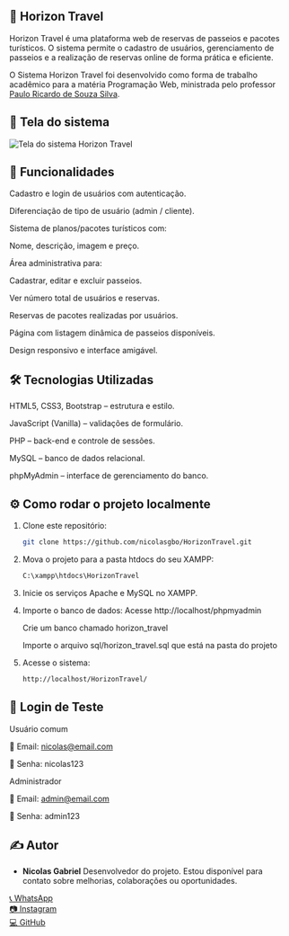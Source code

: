 ## 🧭 Horizon Travel
Horizon Travel é uma plataforma web de reservas de passeios e pacotes turísticos. O sistema permite o cadastro de usuários, gerenciamento de passeios e a realização de reservas online de forma prática e eficiente. 

O Sistema Horizon Travel foi desenvolvido como forma de trabalho acadêmico para a matéria Programação Web, ministrada pelo professor [Paulo Ricardo de Souza Silva](https://github.com/pauloricardosouza).

## 📸 Tela do sistema
![Tela do sistema Horizon Travel](https://i.imgur.com/QkZVP2l.png)

## 📌 Funcionalidades
Cadastro e login de usuários com autenticação.

Diferenciação de tipo de usuário (admin / cliente).

Sistema de planos/pacotes turísticos com:

Nome, descrição, imagem e preço.

Área administrativa para:

Cadastrar, editar e excluir passeios.

Ver número total de usuários e reservas.

Reservas de pacotes realizadas por usuários.

Página com listagem dinâmica de passeios disponíveis.

Design responsivo e interface amigável.


## 🛠️ Tecnologias Utilizadas
HTML5, CSS3, Bootstrap – estrutura e estilo.

JavaScript (Vanilla) – validações de formulário.

PHP – back-end e controle de sessões.

MySQL – banco de dados relacional.

phpMyAdmin – interface de gerenciamento do banco.


## ⚙️ Como rodar o projeto localmente

1. Clone este repositório:
   ```bash
   git clone https://github.com/nicolasgbo/HorizonTravel.git
2. Mova o projeto para a pasta htdocs do seu XAMPP:
   ```bash
   C:\xampp\htdocs\HorizonTravel
3. Inicie os serviços Apache e MySQL no XAMPP.
4. Importe o banco de dados:
     Acesse http://localhost/phpmyadmin
   
     Crie um banco chamado horizon_travel
   
     Importe o arquivo sql/horizon_travel.sql que está na pasta do projeto
   
6. Acesse o sistema:
   ```bash
   http://localhost/HorizonTravel/

## 🔐 Login de Teste

Usuário comum

📧 Email: nicolas@email.com

🔑 Senha: nicolas123

Administrador

📧 Email: admin@email.com

🔑 Senha: admin123


## ✍️ Autor

- **Nicolas Gabriel**
Desenvolvedor do projeto. Estou disponível para contato sobre melhorias, colaborações ou oportunidades.

[📞 WhatsApp](https://wa.me/5542984075645)  
[📷 Instagram](https://instagram.com/nicolasgbo)  
[💻 GitHub](https://github.com/nicolasgbo)


